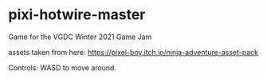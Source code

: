# pixi-hotwire-master

Game for the VGDC Winter 2021 Game Jam

assets taken from here: https://pixel-boy.itch.io/ninja-adventure-asset-pack

Controls:
WASD to move around.

